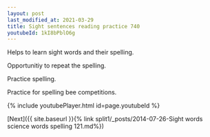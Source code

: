 ```yaml
---
layout: post
last_modified_at: 2021-03-29
title: Sight sentences reading practice 740
youtubeId: 1kI8bPblO6g
---
```

 
 
Helps to learn sight words and their spelling.

Opportunitiy to repeat the spelling. 

Practice spelling. 
 
Practice for spelling bee competitions. 
 
{% include youtubePlayer.html id=page.youtubeId %}
 
 

[Next]({{ site.baseurl }}{% link  split1/_posts/2014-07-26-Sight words science words spelling 121.md%})
 

